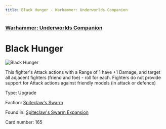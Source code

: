 ```yaml
---
title: Black Hunger - Warhammer: Underworlds Companion
---
```


### [Warhammer: Underworlds Companion](https://guidokessels.github.io/wh-underworlds)

  

# Black Hunger

![Black Hunger](https://warhammerunderworlds.com/wp-content/uploads/sites/6/2018/02/165_ENG.png)

This fighter's Attack actions with a Range of 1 have +1 Damage, and target all adjacent fighters (friend and foe) - roll for each. Fighters do not provide support for Attack actions against friendly models (in attack or defence)

Type: Upgrade

Faction: [Spiteclaw's Swarm](https://guidokessels.github.io/wh-underworlds/factions/spiteclaws-swarm)

Found in: [Spiteclaw's Swarm Expansion](https://guidokessels.github.io/wh-underworlds/locations/spiteclaws-swarm-expansion)

Card number: 165
